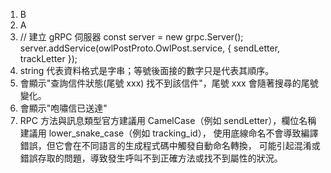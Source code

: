 1. B
2. A
3. // 建立 gRPC 伺服器
    const server = new grpc.Server();
    server.addService(owlPostProto.OwlPost.service, { sendLetter, trackLetter });
4. string 代表資料格式是字串；等號後面接的數字只是代表其順序。
5. 會顯示"查詢信件狀態(尾號 xxx) 找不到該信件"，尾號 xxx 會隨著搜尋的尾號變化。
6. 會顯示"咆嘯信已送達"
7. RPC 方法與訊息類型官方建議用 CamelCase（例如 sendLetter），欄位名稱建議用 lower_snake_case（例如 tracking_id），
   使用底線命名不會導致編譯錯誤，但它會在不同語言的生成程式碼中觸發自動命名轉換，
   可能引起混淆或錯誤存取的問題，導致發生呼叫不到正確方法或找不到屬性的狀況。